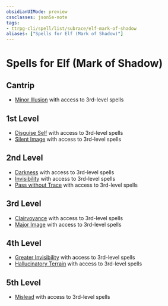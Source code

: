 ```yaml
---
obsidianUIMode: preview
cssclasses: json5e-note
tags:
- ttrpg-cli/spell/list/subrace/elf-mark-of-shadow
aliases: ["Spells for Elf (Mark of Shadow)"]
---
```

# Spells for Elf (Mark of Shadow)

## Cantrip

- [Minor Illusion](Misc%20Files/CLI/compendium/spells/minor-illusion-xphb.md "XPHB") with access to 3rd-level spells

## 1st Level

- [Disguise Self](Misc%20Files/CLI/compendium/spells/disguise-self-xphb.md "XPHB") with access to 3rd-level spells
- [Silent Image](Misc%20Files/CLI/compendium/spells/silent-image-xphb.md "XPHB") with access to 3rd-level spells

## 2nd Level

- [Darkness](Misc%20Files/CLI/compendium/spells/darkness-xphb.md "XPHB") with access to 3rd-level spells
- [Invisibility](Misc%20Files/CLI/compendium/spells/invisibility-xphb.md "XPHB") with access to 3rd-level spells
- [Pass without Trace](Misc%20Files/CLI/compendium/spells/pass-without-trace-xphb.md "XPHB") with access to 3rd-level spells

## 3rd Level

- [Clairvoyance](Misc%20Files/CLI/compendium/spells/clairvoyance-xphb.md "XPHB") with access to 3rd-level spells
- [Major Image](Misc%20Files/CLI/compendium/spells/major-image-xphb.md "XPHB") with access to 3rd-level spells

## 4th Level

- [Greater Invisibility](Misc%20Files/CLI/compendium/spells/greater-invisibility-xphb.md "XPHB") with access to 3rd-level spells
- [Hallucinatory Terrain](Misc%20Files/CLI/compendium/spells/hallucinatory-terrain-xphb.md "XPHB") with access to 3rd-level spells

## 5th Level

- [Mislead](Misc%20Files/CLI/compendium/spells/mislead-xphb.md "XPHB") with access to 3rd-level spells